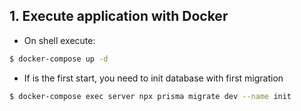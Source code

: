 ## 1. Execute application with Docker

- On shell execute: 
```bash
$ docker-compose up -d
``` 

- If is the first start, you need to init database with first migration
```bash
$ docker-compose exec server npx prisma migrate dev --name init
```